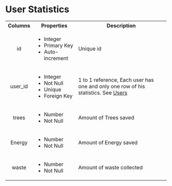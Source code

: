# User Statistics

<style>
tr > td:first-of-type {
  text-align: center;
}
</style>

<table>
  <tr>
    <th>Columns</th>
    <th>Properties</th>
    <th>Description</th>
  </tr>
  <tr>
    <td>id</td>
    <td>
      <ul>
        <li>Integer</li>
        <li>Primary Key</li>
        <li>Auto-increment</li>
      </ul>
    </td>
    <td>Unique id</td>
  </tr>
  <tr>
    <td>user_id</td>
    <td>
      <ul>
        <li>Integer</li>
        <li>Not Null</li>
        <li>Unique</li>
        <li>Foreign Key</li>
      </ul>
    </td>
    <td>1 to 1 reference, Each user has one and only one row of his statistics. See <a href="./01_Users.md">Users</a></td>
  </tr>
  <tr>
    <td>trees</td>
    <td>
      <ul>
        <li>Number</li>
        <li>Not Null</li>
      </ul>
    </td>
    <td>Amount of Trees saved</td>
  </tr>
  <tr>
    <td>Energy</td>
    <td>
      <ul>
        <li>Number</li>
        <li>Not Null</li>
      </ul>
    </td>
    <td>Amount of Energy saved</td>
  </tr>
  <tr>
    <td>waste</td>
    <td>
      <ul>
        <li>Number</li>
        <li>Not Null</li>
      </ul>
    </td>
    <td>Amount of waste collected</td>
  </tr>
</table>
